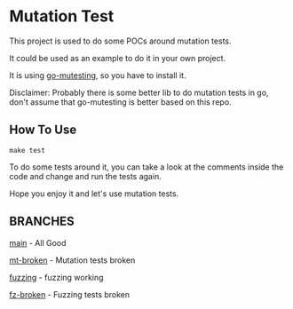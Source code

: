 # Mutation Test
This project is used to do some POCs around mutation tests.

It could be used as an example to do it in your own project.

It is using [go-mutesting](https://github.com/zimmski/go-mutesting), so you have to install it.

Disclaimer: Probably there is some better lib to do mutation tests in go, don't assume that go-mutesting is better based on this repo.

## How To Use

```
make test	
```

To do some tests around it, you can take a look at the comments inside the code and change and run the tests again.

Hope you enjoy it and let's use mutation tests.

## BRANCHES
[main](https://github.com/abdalla/mutation-test/tree/main) - All Good

[mt-broken](https://github.com/abdalla/mutation-test/tree/mt-broken) - Mutation tests broken

[fuzzing](https://github.com/abdalla/mutation-test/tree/fuzzing) - fuzzing working

[fz-broken](https://github.com/abdalla/mutation-test/tree/fz-broken) - Fuzzing tests broken